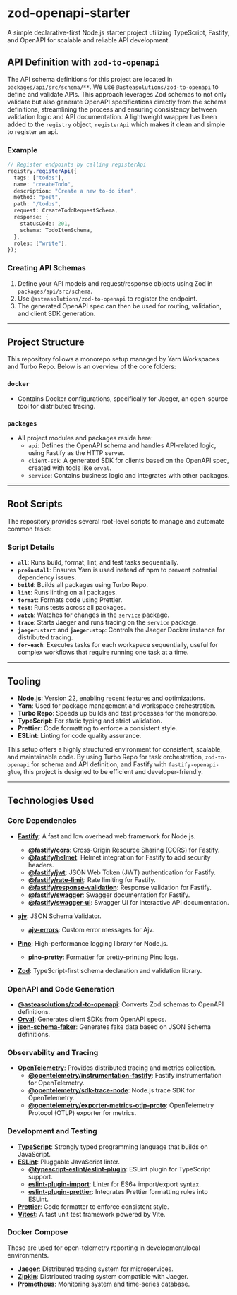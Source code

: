 # zod-openapi-starter

A simple declarative-first Node.js starter project utilizing TypeScript, Fastify, and OpenAPI for scalable and reliable API development.

## API Definition with `zod-to-openapi`

The API schema definitions for this project are located in `packages/api/src/schema/**`. We use `@asteasolutions/zod-to-openapi` to define and validate APIs. This approach leverages Zod schemas to not only validate but also generate OpenAPI specifications directly from the schema definitions, streamlining the process and ensuring consistency between validation logic and API documentation. A lightweight wrapper has been added to the `registry` object, `registerApi` which makes it clean and simple to register an api.

### Example

```typescript
// Register endpoints by calling registerApi
registry.registerApi({
  tags: ["todos"],
  name: "createTodo",
  description: "Create a new to-do item",
  method: "post",
  path: "/todos",
  request: CreateTodoRequestSchema,
  response: {
    statusCode: 201,
    schema: TodoItemSchema,
  },
  roles: ["write"],
});
```

### Creating API Schemas

1. Define your API models and request/response objects using Zod in `packages/api/src/schema`.
2. Use `@asteasolutions/zod-to-openapi` to register the endpoint.
3. The generated OpenAPI spec can then be used for routing, validation, and client SDK generation.

---

## Project Structure

This repository follows a monorepo setup managed by Yarn Workspaces and Turbo Repo. Below is an overview of the core folders:

### `docker`

- Contains Docker configurations, specifically for Jaeger, an open-source tool for distributed tracing.

### `packages`

- All project modules and packages reside here:
  - `api`: Defines the OpenAPI schema and handles API-related logic, using Fastify as the HTTP server.
  - `client-sdk`: A generated SDK for clients based on the OpenAPI spec, created with tools like `orval`.
  - `service`: Contains business logic and integrates with other packages.

---

## Root Scripts

The repository provides several root-level scripts to manage and automate common tasks:

### Script Details

- **`all`**: Runs build, format, lint, and test tasks sequentially.
- **`preinstall`**: Ensures Yarn is used instead of npm to prevent potential dependency issues.
- **`build`**: Builds all packages using Turbo Repo.
- **`lint`**: Runs linting on all packages.
- **`format`**: Formats code using Prettier.
- **`test`**: Runs tests across all packages.
- **`watch`**: Watches for changes in the `service` package.
- **`trace`**: Starts Jaeger and runs tracing on the `service` package.
- **`jaeger:start`** and **`jaeger:stop`**: Controls the Jaeger Docker instance for distributed tracing.
- **`for-each`**: Executes tasks for each workspace sequentially, useful for complex workflows that require running one task at a time.

---

## Tooling

- **Node.js**: Version 22, enabling recent features and optimizations.
- **Yarn**: Used for package management and workspace orchestration.
- **Turbo Repo**: Speeds up builds and test processes for the monorepo.
- **TypeScript**: For static typing and strict validation.
- **Prettier**: Code formatting to enforce a consistent style.
- **ESLint**: Linting for code quality assurance.

This setup offers a highly structured environment for consistent, scalable, and maintainable code. By using Turbo Repo for task orchestration, `zod-to-openapi` for schema and API definition, and Fastify with `fastify-openapi-glue`, this project is designed to be efficient and developer-friendly.

---

## Technologies Used

### Core Dependencies

- **[Fastify](https://www.fastify.io/)**: A fast and low overhead web framework for Node.js.

  - **[@fastify/cors](https://github.com/fastify/fastify-cors)**: Cross-Origin Resource Sharing (CORS) for Fastify.
  - **[@fastify/helmet](https://github.com/fastify/fastify-helmet)**: Helmet integration for Fastify to add security headers.
  - **[@fastify/jwt](https://github.com/fastify/fastify-jwt)**: JSON Web Token (JWT) authentication for Fastify.
  - **[@fastify/rate-limit](https://github.com/fastify/fastify-rate-limit)**: Rate limiting for Fastify.
  - **[@fastify/response-validation](https://github.com/fastify/fastify-response-validation)**: Response validation for Fastify.
  - **[@fastify/swagger](https://github.com/fastify/fastify-swagger)**: Swagger documentation for Fastify.
  - **[@fastify/swagger-ui](https://github.com/fastify/fastify-swagger)**: Swagger UI for interactive API documentation.

- **[ajv](https://ajv.js.org/)**: JSON Schema Validator.
  - **[ajv-errors](https://github.com/ajv-validator/ajv-errors)**: Custom error messages for Ajv.
- **[Pino](https://getpino.io/)**: High-performance logging library for Node.js.
  - **[pino-pretty](https://github.com/pinojs/pino-pretty)**: Formatter for pretty-printing Pino logs.
- **[Zod](https://zod.dev/)**: TypeScript-first schema declaration and validation library.

### OpenAPI and Code Generation

- **[@asteasolutions/zod-to-openapi](https://github.com/asteasolutions/zod-to-openapi)**: Converts Zod schemas to OpenAPI definitions.
- **[Orval](https://orval.dev/)**: Generates client SDKs from OpenAPI specs.
- **[json-schema-faker](https://github.com/json-schema-faker/json-schema-faker)**: Generates fake data based on JSON Schema definitions.

### Observability and Tracing

- **[OpenTelemetry](https://opentelemetry.io/)**: Provides distributed tracing and metrics collection.
  - **[@opentelemetry/instrumentation-fastify](https://www.npmjs.com/package/@opentelemetry/instrumentation-fastify)**: Fastify instrumentation for OpenTelemetry.
  - **[@opentelemetry/sdk-trace-node](https://www.npmjs.com/package/@opentelemetry/sdk-trace-node)**: Node.js trace SDK for OpenTelemetry.
  - **[@opentelemetry/exporter-metrics-otlp-proto](https://www.npmjs.com/package/@opentelemetry/exporter-metrics-otlp-proto)**: OpenTelemetry Protocol (OTLP) exporter for metrics.

### Development and Testing

- **[TypeScript](https://www.typescriptlang.org/)**: Strongly typed programming language that builds on JavaScript.
- **[ESLint](https://eslint.org/)**: Pluggable JavaScript linter.
  - **[@typescript-eslint/eslint-plugin](https://github.com/typescript-eslint/typescript-eslint)**: ESLint plugin for TypeScript support.
  - **[eslint-plugin-import](https://github.com/import-js/eslint-plugin-import)**: Linter for ES6+ import/export syntax.
  - **[eslint-plugin-prettier](https://github.com/prettier/eslint-plugin-prettier)**: Integrates Prettier formatting rules into ESLint.
- **[Prettier](https://prettier.io/)**: Code formatter to enforce consistent style.
- **[Vitest](https://vitest.dev/)**: A fast unit test framework powered by Vite.

### Docker Compose

These are used for open-telemetry reporting in development/local environments.

- **[Jaeger](https://www.jaegertracing.io/)**: Distributed tracing system for microservices.
- **[Zipkin](https://zipkin.io/)**: Distributed tracing system compatible with Jaeger.
- **[Prometheus](https://prometheus.io/)**: Monitoring system and time-series database.
